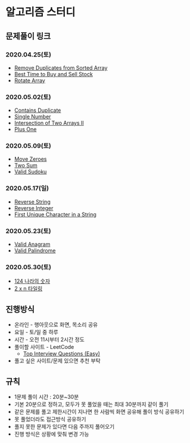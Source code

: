 # 알고리즘 스터디

## 문제풀이 링크

### 2020.04.25(토)

- [Remove Duplicates from Sorted Array](https://github.com/ProblemSolvedStudy/problem-solved/blob/master/array/remove-duplicates.md)
- [Best Time to Buy and Sell Stock](https://github.com/ProblemSolvedStudy/problem-solved/blob/master/array/best-time-to-buy-and-sell.md)
- [Rotate Array](https://github.com/ProblemSolvedStudy/problem-solved/blob/master/array/rotate-array.md)

### 2020.05.02(토)

- [Contains Duplicate](https://github.com/ProblemSolvedStudy/problem-solved/blob/master/array/contains-duplicate.md)
- [Single Number](https://github.com/ProblemSolvedStudy/problem-solved/blob/master/array/single-number.md)
- [Intersection of Two Arrays II](https://github.com/ProblemSolvedStudy/problem-solved/blob/master/array/intersection-of-two-arrays-2.md)
- [Plus One](https://github.com/ProblemSolvedStudy/problem-solved/blob/master/array/plus-one.md)

### 2020.05.09(토)

- [Move Zeroes](https://github.com/ProblemSolvedStudy/problem-solved/blob/master/array/move-zeroes.md)
- [Two Sum](https://github.com/ProblemSolvedStudy/problem-solved/blob/master/array/two-sum.md)
- [Valid Sudoku](https://github.com/ProblemSolvedStudy/problem-solved/blob/master/array/valid-sudoku.md)

### 2020.05.17(일)

- [Reverse String](https://github.com/ProblemSolvedStudy/problem-solved/blob/master/strings/reverse-string.md)
- [Reverse Integer](https://github.com/ProblemSolvedStudy/problem-solved/blob/master/strings/reverse-integer.md)
- [First Unique Character in a String](https://github.com/ProblemSolvedStudy/problem-solved/blob/master/strings/first-unique-char-in-a-string.md)

### 2020.05.23(토)

- [Valid Anagram](https://github.com/ProblemSolvedStudy/problem-solved/blob/master/strings/valid-anagram.md)
- [Valid Palindrome](https://github.com/ProblemSolvedStudy/problem-solved/blob/master/strings/valid-palindrome.md)

### 2020.05.30(토)

- [124 나라의 숫자](https://github.com/ProblemSolvedStudy/problem-solved/blob/master/programmers/124.md)
- [2 x n 타일링](https://github.com/ProblemSolvedStudy/problem-solved/blob/master/programmers/2n-tiling.md)

## 진행방식

- 온라인 - 행아웃으로 화면, 목소리 공유
- 요일 - 토/일 중 하루
- 시간 - 오전 11시부터 2시간 정도
- 풀이할 사이트 - LeetCode
  - [Top Interview Questions (Easy)](https://leetcode.com/explore/interview/card/top-interview-questions-easy/)
- 풀고 싶은 사이트/문제 있으면 추천 부탁

## 규칙

- 1문제 풀이 시간 : 20분~30분
- 기본 20분으로 정하고, 모두가 못 풀었을 때는 최대 30분까지 같이 풀기
- 같은 문제를 풀고 제한시간이 지나면 한 사람씩 화면 공유해 풀이 방식 공유하기
- 못 풀었더라도 접근방식 공유하기
- 풀지 못한 문제가 있다면 다음 주까지 풀어오기
- 진행 방식은 상황에 맞춰 변경 가능
